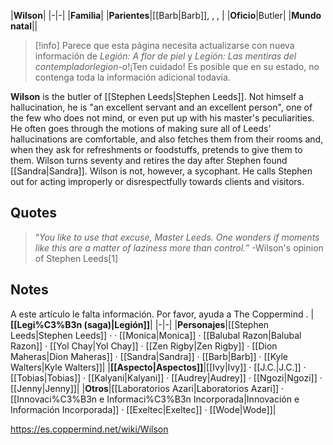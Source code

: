 |**Wilson**|
|-|-|
|**Familia**|
|**Parientes**|[[Barb\|Barb]], , , |
|**Oficio**|Butler|
|**Mundo natal**||
> [!info] Parece que esta página necesita actualizarse con nueva información de *Legión: A flor de piel* y *Legión: Las mentiras del contempladorlegion-o*!¡Ten cuidado! Es posible que en su estado, no contenga toda la información adicional todavía.

**Wilson** is the butler of [[Stephen Leeds\|Stephen Leeds]]. Not himself a hallucination, he is "an excellent servant and an excellent person", one of the few who does not mind, or even put up with his master's peculiarities. He often goes through the motions of making sure all of Leeds' hallucinations are comfortable, and also fetches them from their rooms and, when they ask for refreshments or foodstuffs, pretends to give them to them. Wilson turns seventy and retires the day after Stephen found [[Sandra\|Sandra]].
Wilson is not, however, a sycophant. He calls Stephen out for acting improperly or disrespectfully towards clients and visitors.

## Quotes
>“*You like to use that excuse, Master Leeds. One wonders if moments like this are a matter of laziness more than control.*”
\-Wilson's opinion of Stephen Leeds[1]


## Notes

A este artículo le falta información. Por favor, ayuda a The Coppermind .
|**[[Legi%C3%B3n (saga)\|Legión]]**|
|-|-|
|**Personajes**|[[Stephen Leeds\|Stephen Leeds]] ·  · [[Monica\|Monica]] · [[Balubal Razon\|Balubal Razon]] · [[Yol Chay\|Yol Chay]] · [[Zen Rigby\|Zen Rigby]] · [[Dion Maheras\|Dion Maheras]] · [[Sandra\|Sandra]] · [[Barb\|Barb]] · [[Kyle Walters\|Kyle Walters]]|
|**[[Aspecto\|Aspectos]]**|[[Ivy\|Ivy]] · [[J.C.\|J.C.]] · [[Tobias\|Tobias]] · [[Kalyani\|Kalyani]] · [[Audrey\|Audrey]] · [[Ngozi\|Ngozi]] · [[Jenny\|Jenny]]|
|**Otros**|[[Laboratorios Azari\|Laboratorios Azari]] · [[Innovaci%C3%B3n e Informaci%C3%B3n Incorporada\|Innovación e Información Incorporada]] · [[Exeltec\|Exeltec]] · [[Wode\|Wode]]|



https://es.coppermind.net/wiki/Wilson